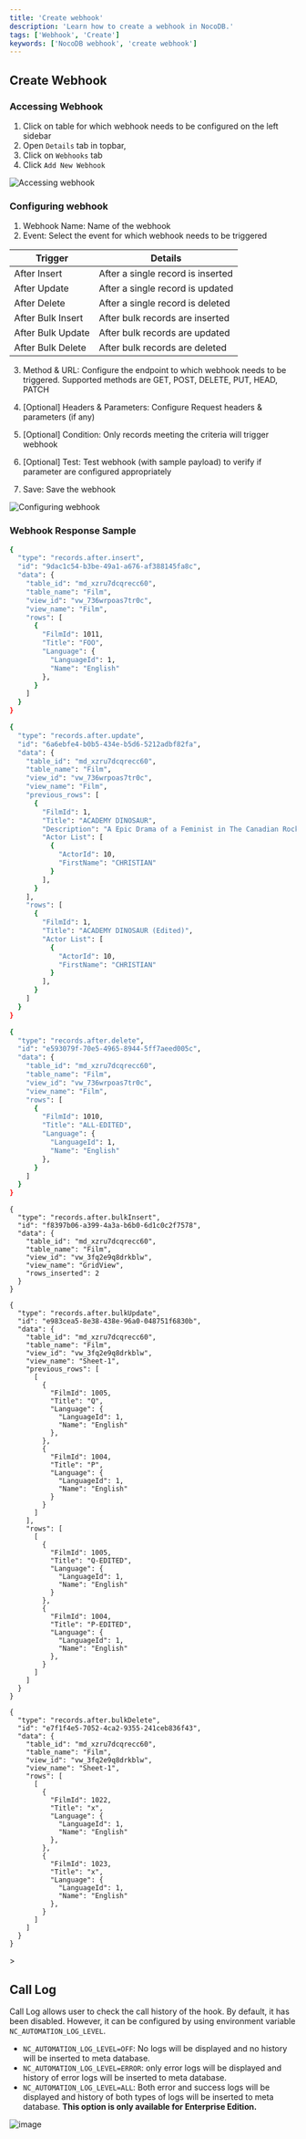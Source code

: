 ```yaml
---
title: 'Create webhook'
description: 'Learn how to create a webhook in NocoDB.'
tags: ['Webhook', 'Create']
keywords: ['NocoDB webhook', 'create webhook']
---
```


## Create Webhook

### Accessing Webhook 

1. Click on table for which webhook needs to be configured on the left sidebar
2. Open `Details` tab in topbar,
3. Click on `Webhooks` tab
4. Click `Add New Webhook`

![Accessing webhook](/img/v2/webhook/create-webhook-1.png)

### Configuring webhook
  
1. Webhook Name: Name of the webhook
2. Event: Select the event for which webhook needs to be triggered

| Trigger           | Details                             |
|-------------------|-------------------------------------|
| After Insert      | After a single record is inserted   |
| After Update      | After a single record is updated    |
| After Delete      | After a single record is deleted    |
| After Bulk Insert | After bulk records are inserted     |
| After Bulk Update | After bulk records are updated      |
| After Bulk Delete | After bulk records are deleted      |

3. Method & URL: Configure the endpoint to which webhook needs to be triggered. Supported methods are GET, POST, DELETE, PUT, HEAD, PATCH

4. [Optional] Headers & Parameters: Configure Request headers & parameters (if any)

5. [Optional] Condition: Only records meeting the criteria will trigger webhook

6. [Optional] Test: Test webhook (with sample payload) to verify if parameter are configured appropriately

7. Save: Save the webhook

![Configuring webhook](/img/v2/webhook/create-webhook-2.png)

### Webhook Response Sample

<Tabs>
<TabItem value="After Insert" label="After Insert">

```bash
{
  "type": "records.after.insert",
  "id": "9dac1c54-b3be-49a1-a676-af388145fa8c",
  "data": {
    "table_id": "md_xzru7dcqrecc60",
    "table_name": "Film",
    "view_id": "vw_736wrpoas7tr0c",
    "view_name": "Film",
    "rows": [
      {
        "FilmId": 1011,
        "Title": "FOO",
        "Language": {
          "LanguageId": 1,
          "Name": "English"
        },
      }
    ]
  }
}
```

</TabItem>
<TabItem value="After Update" label="After Update">

```bash
{
  "type": "records.after.update",
  "id": "6a6ebfe4-b0b5-434e-b5d6-5212adbf82fa",
  "data": {
    "table_id": "md_xzru7dcqrecc60",
    "table_name": "Film",
    "view_id": "vw_736wrpoas7tr0c",
    "view_name": "Film",
    "previous_rows": [
      {
        "FilmId": 1,
        "Title": "ACADEMY DINOSAUR",
        "Description": "A Epic Drama of a Feminist in The Canadian Rockies",
        "Actor List": [
          {
            "ActorId": 10,
            "FirstName": "CHRISTIAN"
          }
        ],
      }
    ],
    "rows": [
      {
        "FilmId": 1,
        "Title": "ACADEMY DINOSAUR (Edited)",
        "Actor List": [
          {
            "ActorId": 10,
            "FirstName": "CHRISTIAN"
          }
        ],
      }
    ]
  }
}
```

</TabItem>
<TabItem value="After Delete" label="After Delete">

```bash
{
  "type": "records.after.delete",
  "id": "e593079f-70e5-4965-8944-5ff7aeed005c",
  "data": {
    "table_id": "md_xzru7dcqrecc60",
    "table_name": "Film",
    "view_id": "vw_736wrpoas7tr0c",
    "view_name": "Film",
    "rows": [
      {
        "FilmId": 1010,
        "Title": "ALL-EDITED",
        "Language": {
          "LanguageId": 1,
          "Name": "English"
        },
      }
    ]
  }
}
```

</TabItem>
<TabItem value="After Bulk Insert" label="After Bulk Insert">

```
{
  "type": "records.after.bulkInsert",
  "id": "f8397b06-a399-4a3a-b6b0-6d1c0c2f7578",
  "data": {
    "table_id": "md_xzru7dcqrecc60",
    "table_name": "Film",
    "view_id": "vw_3fq2e9q8drkblw",
    "view_name": "GridView",
    "rows_inserted": 2
  }
}
```

</TabItem>
<TabItem value="After Bulk Update" label="After Bulk Update">

```
{
  "type": "records.after.bulkUpdate",
  "id": "e983cea5-8e38-438e-96a0-048751f6830b",
  "data": {
    "table_id": "md_xzru7dcqrecc60",
    "table_name": "Film",
    "view_id": "vw_3fq2e9q8drkblw",
    "view_name": "Sheet-1",
    "previous_rows": [
      [
        {
          "FilmId": 1005,
          "Title": "Q",
          "Language": {
            "LanguageId": 1,
            "Name": "English"
          },
        },
        {
          "FilmId": 1004,
          "Title": "P",
          "Language": {
            "LanguageId": 1,
            "Name": "English"
          }
        }
      ]
    ],
    "rows": [
      [
        {
          "FilmId": 1005,
          "Title": "Q-EDITED",
          "Language": {
            "LanguageId": 1,
            "Name": "English"
          }
        },
        {
          "FilmId": 1004,
          "Title": "P-EDITED",
          "Language": {
            "LanguageId": 1,
            "Name": "English"
          },
        }
      ]
    ]
  }
}
```

</TabItem>
<TabItem value="After Bulk Delete" label="After Bulk Delete">

```
{
  "type": "records.after.bulkDelete",
  "id": "e7f1f4e5-7052-4ca2-9355-241ceb836f43",
  "data": {
    "table_id": "md_xzru7dcqrecc60",
    "table_name": "Film",
    "view_id": "vw_3fq2e9q8drkblw",
    "view_name": "Sheet-1",
    "rows": [
      [
        {
          "FilmId": 1022,
          "Title": "x",
          "Language": {
            "LanguageId": 1,
            "Name": "English"
          },
        },
        {
          "FilmId": 1023,
          "Title": "x",
          "Language": {
            "LanguageId": 1,
            "Name": "English"
          },
        }
      ]
    ]
  }
}
```

</TabItem>
</Tabs>>



## Call Log

Call Log allows user to check the call history of the hook. By default, it has been disabled. However, it can be configured by using environment variable `NC_AUTOMATION_LOG_LEVEL`.

- `NC_AUTOMATION_LOG_LEVEL=OFF`: No logs will be displayed and no history will be inserted to meta database.
- `NC_AUTOMATION_LOG_LEVEL=ERROR`: only error logs will be displayed and history of error logs will be inserted to meta database.
- `NC_AUTOMATION_LOG_LEVEL=ALL`: Both error and success logs will be displayed and history of both types of logs will be inserted to meta database. **This option is only available for Enterprise Edition.**

![image](https://user-images.githubusercontent.com/35857179/228790148-1e3f21c7-9385-413a-843f-b93073ca6bea.png)


